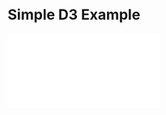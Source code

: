 # Simple D3 Example

<iframe frameborder="0" class="ide" src="examples/ide.html#d3Simplest"></iframe>
